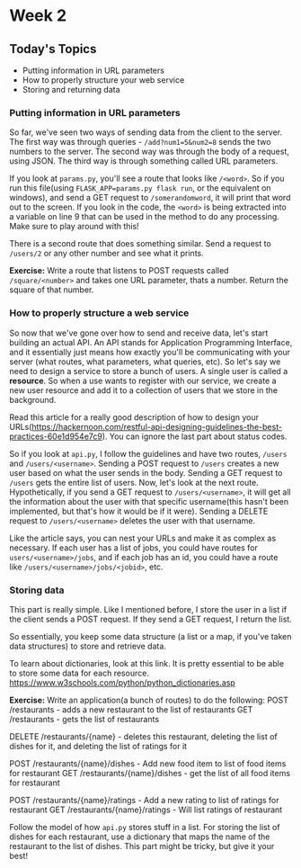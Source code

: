 
# Week 2
## Today's Topics
- Putting information in URL parameters
- How to properly structure your web service
- Storing and returning data


### Putting information in URL parameters
So far, we've seen two ways of sending data from the client to the server. The first way was through queries - `/add?num1=5&num2=8` sends the two numbers to the server. The second way was through the body of a request, using JSON. The third way is through something called URL parameters. 

If you look at `params.py`, you'll see a route that looks like `/<word>`. So if you run this file(using `FLASK_APP=params.py flask run`, or the equivalent on windows), and send a GET request to `/somerandomword`, it will print that word out to the screen. If you look in the code, the `<word>` is being extracted into a variable on line 9 that can be used in the method to do any processing. Make sure to play around with this!

There is a second route that does something similar. Send a request to `/users/2` or any other number and see what it prints.  

**Exercise:**
Write a route that listens to POST requests called `/square/<number>` and takes one URL parameter, thats a number. Return the square of that number.


### How to properly structure a web service
So now that we've gone over how to send and receive data, let's start building an actual API. An API stands for Application Programming Interface, and it essentially just means how exactly you'll be communicating with your server (what routes, what parameters, what queries, etc). So let's say we need to design a service to store a bunch of users. A single user is called a **resource**. So when a use wants to register with our service, we create a new user resource and add it to a collection of users that we store in the background. 

Read this article for a really good description of how to design your URLs(https://hackernoon.com/restful-api-designing-guidelines-the-best-practices-60e1d954e7c9). You can ignore the last part about status codes. 

So if you look at `api.py`, I follow the guidelines and have two routes, `/users` and `/users/<username>`. Sending a POST request to `/users` creates a new user based on what the user sends in the body. Sending a GET request to `/users` gets the entire list of users. Now, let's look at the next route. Hypothetically, if you send a GET request to `/users/<username>`, it will get all the information about the user with that specific username(this hasn't been implemented, but that's how it would be if it were). Sending a DELETE request to `/users/<username>` deletes the user with that username. 

Like the article says, you can nest your URLs and make it as complex as necessary. If each user has a list of jobs, you could have routes for `users/<username>/jobs`, and if each job has an id, you could have a route like `/users/<username>/jobs/<jobid>`, etc. 


### Storing data
This part is really simple. Like I mentioned before, I store the user in a list if the client sends a POST request. If they send a GET request, I return the list. 

So essentially, you keep some data structure (a list or a map, if you've taken data structures) to store and retrieve data.

To learn about dictionaries, look at this link. It is pretty essential to be able to store some data for each resource. https://www.w3schools.com/python/python_dictionaries.asp

**Exercise:**
Write an application(a bunch of routes) to do the following:
POST /restaurants - adds a new restaurant to the list of restaurants
GET /restaurants - gets the list of restaurants

DELETE /restaurants/{name} - deletes this restaurant, deleting the list of dishes for it, and deleting the list of ratings for it

POST /restaurants/{name}/dishes - Add new food item to list of food items for restaurant
GET /restaurants/{name}/dishes - get the list of all food items for restaurant

POST /restaurants/{name}/ratings - Add a new rating to list of ratings for restaurant
GET /restaurants/{name}/ratings - Will list ratings of restaurant

Follow the model of how `api.py` stores stuff in a list. For storing the list of dishes for each restaurant, use a dictionary that maps the name of the restaurant to the list of dishes. This part might be tricky, but give it your best!